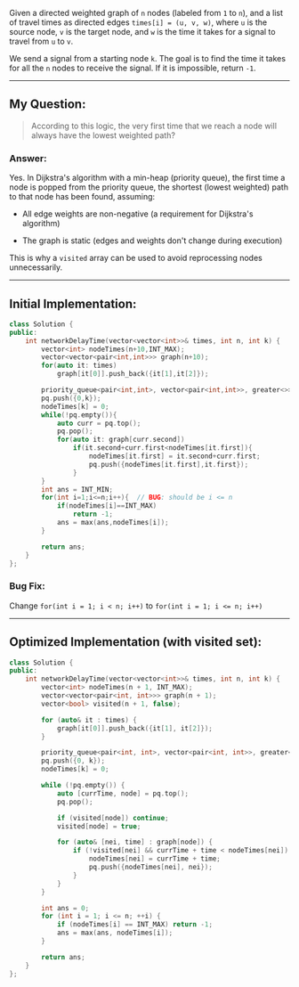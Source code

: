 Given a directed weighted graph of `n` nodes (labeled from `1` to `n`), and a list of travel times as directed edges `times[i] = (u, v, w)`, where `u` is the source node, `v` is the target node, and `w` is the time it takes for a signal to travel from `u` to `v`.

We send a signal from a starting node `k`. The goal is to find the time it takes for all the `n` nodes to receive the signal. If it is impossible, return `-1`.

---

## My Question:

> According to this logic, the very first time that we reach a node will always have the lowest weighted path?

### Answer:

Yes. In Dijkstra's algorithm with a min-heap (priority queue), the first time a node is popped from the priority queue, the shortest (lowest weighted) path to that node has been found, assuming:

- All edge weights are non-negative (a requirement for Dijkstra's algorithm)
    
- The graph is static (edges and weights don't change during execution)
    

This is why a `visited` array can be used to avoid reprocessing nodes unnecessarily.

---

## Initial Implementation:

```cpp
class Solution {
public:
    int networkDelayTime(vector<vector<int>>& times, int n, int k) {
        vector<int> nodeTimes(n+10,INT_MAX);
        vector<vector<pair<int,int>>> graph(n+10);
        for(auto it: times)
            graph[it[0]].push_back({it[1],it[2]});

        priority_queue<pair<int,int>, vector<pair<int,int>>, greater<>> pq;
        pq.push({0,k});
        nodeTimes[k] = 0;
        while(!pq.empty()){
            auto curr = pq.top();
            pq.pop();
            for(auto it: graph[curr.second])
                if(it.second+curr.first<nodeTimes[it.first]){
                    nodeTimes[it.first] = it.second+curr.first;
                    pq.push({nodeTimes[it.first],it.first});
                }
        }
        int ans = INT_MIN;
        for(int i=1;i<=n;i++){  // BUG: should be i <= n
            if(nodeTimes[i]==INT_MAX)
                return -1;
            ans = max(ans,nodeTimes[i]);    
        }

        return ans;
    }
};
```

### Bug Fix:

Change `for(int i = 1; i < n; i++)` to `for(int i = 1; i <= n; i++)`

---

## Optimized Implementation (with visited set):

```cpp
class Solution {
public:
    int networkDelayTime(vector<vector<int>>& times, int n, int k) {
        vector<int> nodeTimes(n + 1, INT_MAX);
        vector<vector<pair<int, int>>> graph(n + 1);
        vector<bool> visited(n + 1, false);

        for (auto& it : times) {
            graph[it[0]].push_back({it[1], it[2]});
        }

        priority_queue<pair<int, int>, vector<pair<int, int>>, greater<>> pq;
        pq.push({0, k});
        nodeTimes[k] = 0;

        while (!pq.empty()) {
            auto [currTime, node] = pq.top();
            pq.pop();

            if (visited[node]) continue;
            visited[node] = true;

            for (auto& [nei, time] : graph[node]) {
                if (!visited[nei] && currTime + time < nodeTimes[nei]) {
                    nodeTimes[nei] = currTime + time;
                    pq.push({nodeTimes[nei], nei});
                }
            }
        }

        int ans = 0;
        for (int i = 1; i <= n; ++i) {
            if (nodeTimes[i] == INT_MAX) return -1;
            ans = max(ans, nodeTimes[i]);
        }

        return ans;
    }
};
```